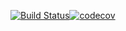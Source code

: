 [![Build Status](https://travis-ci.org/KirVasilchenko/mc-donalds.svg?branch=master)](https://travis-ci.org/KirVasilchenko/mc-donalds)[![codecov](https://codecov.io/gh/KirVasilchenko/mc-donalds/branch/master/graph/badge.svg)](https://codecov.io/gh/KirVasilchenko/mc-donalds)